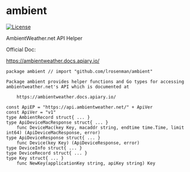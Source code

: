 # ambient
[![License](https://img.shields.io/badge/License-BSD%202--Clause-orange.svg)](https://opensource.org/licenses/BSD-2-Clause)

AmbientWeather.net API Helper


Official Doc:

https://ambientweather.docs.apiary.io/

```
package ambient // import "github.com/lrosenman/ambient"

Package ambient provides helper functions and Go types for accessing
ambientweather.net's API which is documented at

    https://ambientweather.docs.apiary.io/

const ApiEP = "https://api.ambientweather.net/" + ApiVer
const ApiVer = "v1"
type AmbientRecord struct{ ... }
type ApiDeviceMacResponse struct{ ... }
    func DeviceMac(key Key, macaddr string, endtime time.Time, limit int64) (ApiDeviceMacResponse, error)
type ApiDeviceResponse struct{ ... }
    func Device(key Key) (ApiDeviceResponse, error)
type DeviceInfo struct{ ... }
type DeviceRecord struct{ ... }
type Key struct{ ... }
    func NewKey(applicationKey string, apiKey string) Key
```
